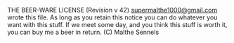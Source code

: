 THE BEER-WARE LICENSE (Revision v 42) 
supermalthe1000@gmail.com wrote this file. As long as you retain this notice you can do whatever you want with this stuff. If we meet some day, and you think this stuff is worth it, you can buy me a beer in return. 
(C) Malthe Sennels 
